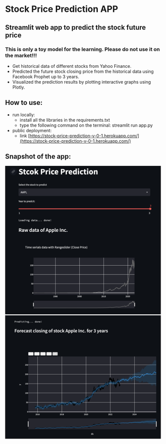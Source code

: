 # Stock Price Prediction APP
## Streamlit web app to predict the stock future price
### This is only a toy model for the learning. Please do not use it on the market!!!
+ Get historical data of different stocks from Yahoo Finance. 
+ Predicted the future stock closing price from the historical data using Facebook Prophet up to 3 years. 
+ Visualized the prediction results by plotting interactive graphs using Plotly.

## How to use:
+ run locally:
  - install all the libraries in the requirements.txt
  - type the following command on the terminal: streamlit run app.py
+ public deployment:
  - link [https://stock-price-prediction-v-0-1.herokuapp.com/](https://stock-price-prediction-v-0-1.herokuapp.com/)
  
## Snapshot of the app:
![snapshot1](img/snapshot1.png)
![snapshot2](img/snapshot2.png)
